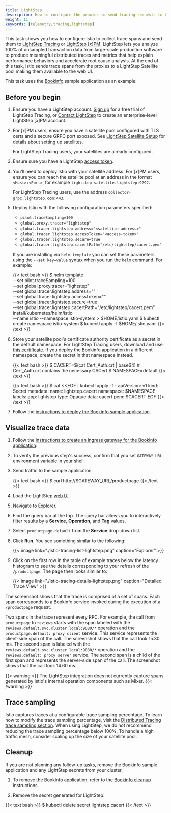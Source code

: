 ```yaml
---
title: LightStep
description: How to configure the proxies to send tracing requests to LightStep.
weight: 11
keywords: [telemetry,tracing,lightstep]
---
```


This task shows you how to configure Istio to collect trace spans and send them to [LightStep Tracing](https://lightstep.com/products/) or [LightStep [𝑥]PM](https://lightstep.com/products/).
LightStep lets you analyze 100% of unsampled transaction data from large-scale production software to produce meaningful
distributed traces and metrics that help explain performance behaviors and accelerate root cause analysis.
At the end of this task, Istio sends trace spans from the proxies to a LightStep Satellite pool making them
available to the web UI.

This task uses the [Bookinfo](/docs/examples/bookinfo/) sample application as an example.

## Before you begin

1.  Ensure you have a LightStep account. [Sign up](https://lightstep.com/products/tracing/) for a free trial of LightStep Tracing, or [Contact LightStep](https://lightstep.com/contact/) to create an enterprise-level LightStep [𝑥]PM account.

1.  For [𝑥]PM users, ensure you have a satellite pool configured with TLS certs and a secure GRPC port exposed. See
    [LightStep Satellite Setup](https://docs.lightstep.com/docs/satellite-setup) for details about setting up satellites.

    For LightStep Tracing users, your satellites are already configured.

1.  Ensure sure you have a LightStep [access token](https://docs.lightstep.com/docs/project-access-tokens).

1.  You'll need to deploy Istio with your satellite address.
    For [𝑥]PM users, ensure you can reach the satellite pool at an address in the format `<Host>:<Port>`, for example `lightstep-satellite.lightstep:9292`.

    For LightStep Tracing users, use the address `collector-grpc.lightstep.com:443`.

1.  Deploy Istio with the following configuration parameters specified:
    - `pilot.traceSampling=100`
    - `global.proxy.tracer="lightstep"`
    - `global.tracer.lightstep.address="<satellite-address>"`
    - `global.tracer.lightstep.accessToken="<access-token>"`
    - `global.tracer.lightstep.secure=true`
    - `global.tracer.lightstep.cacertPath="/etc/lightstep/cacert.pem"`

    If you are installing via `helm template` you can set these parameters using the `--set key=value` syntax
    when you run the `helm` command. For example:

    {{< text bash >}}
    $ helm template \
        --set pilot.traceSampling=100 \
        --set global.proxy.tracer="lightstep" \
        --set global.tracer.lightstep.address="<satellite-address>" \
        --set global.tracer.lightstep.accessToken="<access-token>" \
        --set global.tracer.lightstep.secure=true \
        --set global.tracer.lightstep.cacertPath="/etc/lightstep/cacert.pem" \
        install/kubernetes/helm/istio \
        --name istio --namespace istio-system > $HOME/istio.yaml
    $ kubectl create namespace istio-system
    $ kubectl apply -f $HOME/istio.yaml
    {{< /text >}}

1.  Store your satellite pool's certificate authority certificate as a secret in the default namespace.
    For LightStep Tracing users, download and use [this certificate](https://docs.lightstep.com/docs/use-istio-as-your-service-mesh-with-lightstep).
    If you deploy the Bookinfo application in a different namespace, create the secret in that namespace instead.

    {{< text bash >}}
    $ CACERT=$(cat Cert_Auth.crt | base64) # Cert_Auth.crt contains the necessary CACert
    $ NAMESPACE=default
    {{< /text >}}

    {{< text bash >}}
    $ cat <<EOF | kubectl apply -f -
      apiVersion: v1
      kind: Secret
      metadata:
        name: lightstep.cacert
        namespace: $NAMESPACE
        labels:
          app: lightstep
      type: Opaque
      data:
        cacert.pem: $CACERT
    EOF
    {{< /text >}}

1.   Follow the [instructions to deploy the Bookinfo sample application](/docs/examples/bookinfo/#deploying-the-application).

## Visualize trace data

1.  Follow the [instructions to create an ingress gateway for the Bookinfo application](/docs/examples/bookinfo/#determine-the-ingress-ip-and-port).

1.  To verify the previous step's success, confirm that you set `GATEWAY_URL` environment variable in your shell.

1.  Send traffic to the sample application.

    {{< text bash >}}
    $ curl http://$GATEWAY_URL/productpage
    {{< /text >}}

1.  Load the LightStep [web UI](https://app.lightstep.com/).

1.  Navigate to Explorer.

1.  Find the query bar at the top. The query bar allows you to interactively filter results by a **Service**, **Operation**, and **Tag** values.

1.  Select `productpage.default` from the **Service** drop-down list.

1.  Click **Run**. You see something similar to the following:

    {{< image link="./istio-tracing-list-lightstep.png" caption="Explorer" >}}

1.  Click on the first row in the table of example traces below the latency histogram to see the details
    corresponding to your refresh of the `/productpage`. The page then looks similar to:

    {{< image link="./istio-tracing-details-lightstep.png" caption="Detailed Trace View" >}}

The screenshot shows that the trace is comprised of a set of spans. Each span corresponds to a Bookinfo service invoked
during the execution of a `/productpage` request.

Two spans in the trace represent every RPC. For example, the call from `productpage` to `reviews` starts
with the span labeled with the `reviews.default.svc.cluster.local:9080/*` operation and the
`productpage.default: proxy client` service. This service represents the client-side span of the call. The screenshot shows
that the call took 15.30 ms. The second span is labeled with the `reviews.default.svc.cluster.local:9080/*` operation
and the `reviews.default: proxy server` service. The second span is a child of the first span and represents the
server-side span of the call. The screenshot shows that the call took 14.60 ms.

{{< warning >}}
The LightStep integration does not currently capture spans generated by Istio's internal operation components such as Mixer.
{{< /warning >}}

## Trace sampling

Istio captures traces at a configurable trace sampling percentage. To learn how to modify the trace sampling percentage,
visit the [Distributed Tracing trace sampling section](../overview/#trace-sampling).
When using LightStep, we do not recommend reducing the trace sampling percentage below 100%. To handle a high traffic mesh,
consider scaling up the size of your satellite pool.

## Cleanup

If you are not planning any follow-up tasks, remove the Bookinfo sample application and any LightStep secrets
from your cluster.

1. To remove the Bookinfo application, refer to the [Bookinfo cleanup](/docs/examples/bookinfo/#cleanup) instructions.

1. Remove the secret generated for LightStep:

{{< text bash >}}
$ kubectl delete secret lightstep.cacert
{{< /text >}}
